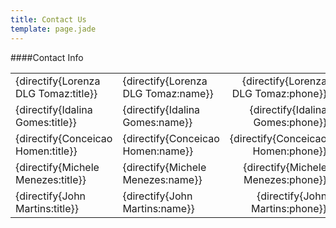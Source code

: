 ```yaml
---
title: Contact Us
template: page.jade
---
```


####Contact Info

|  |  |  |
|:-|:-|-:|
| {directify{Lorenza DLG Tomaz:title}} | {directify{Lorenza DLG Tomaz:name}} | {directify{Lorenza DLG Tomaz:phone}} |
| {directify{Idalina Gomes:title}} | {directify{Idalina Gomes:name}} | {directify{Idalina Gomes:phone}} |
| {directify{Conceicao Homen:title}} | {directify{Conceicao Homen:name}} | {directify{Conceicao Homen:phone}} |
| {directify{Michele Menezes:title}} | {directify{Michele Menezes:name}} | {directify{Michele Menezes:phone}} |
| {directify{John Martins:title}} | {directify{John Martins:name}} | {directify{John Martins:phone}} |
